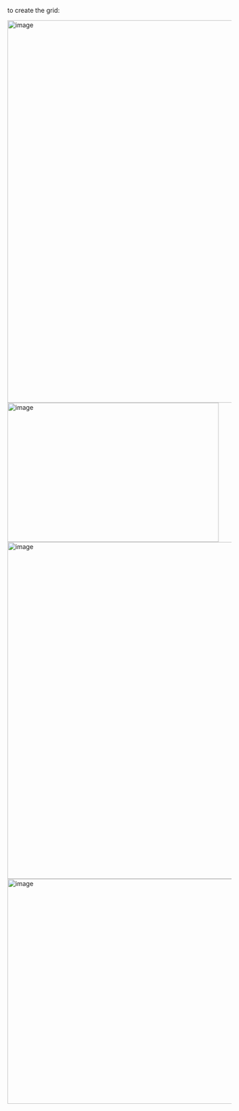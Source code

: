 
to create the grid:

<img width="685" height="857" alt="image" src="https://github.com/user-attachments/assets/4942ab67-e489-4f9d-b337-fed5f369f5a3" />


<img width="475" height="312" alt="image" src="https://github.com/user-attachments/assets/9172b969-c512-41fb-8f3d-87ccc6bd3c51" />

<img width="949" height="755" alt="image" src="https://github.com/user-attachments/assets/f2289726-5128-4439-b8eb-9fd47a3dfda4" />


<img width="766" height="504" alt="image" src="https://github.com/user-attachments/assets/b50d8cdb-2cac-428c-a599-fcf45e903516" />
